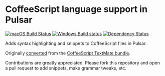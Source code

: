 # CoffeeScript language support in Pulsar
[![macOS Build Status](https://travis-ci.org/atom/language-coffee-script.svg?branch=master)](https://travis-ci.org/atom/language-coffee-script)
[![Windows Build status](https://ci.appveyor.com/api/projects/status/4j9aak7iwn2f2x7a/branch/master?svg=true)](https://ci.appveyor.com/project/Atom/language-coffee-script/branch/master)  [![Dependency Status](https://david-dm.org/atom/language-coffee-script.svg)](https://david-dm.org/atom/language-coffee-script)

Adds syntax highlighting and snippets to CoffeeScript files in Pulsar.

Originally [converted](http://flight-manual.atom.io/hacking-atom/sections/converting-from-textmate) from the [CoffeeScript TextMate bundle](https://github.com/jashkenas/coffee-script-tmbundle).

Contributions are greatly appreciated. Please fork this repository and open a pull request to add snippets, make grammar tweaks, etc.
